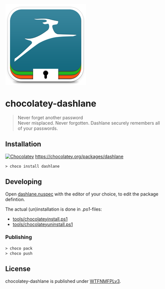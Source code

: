 ![](assets/icon256.png)

# chocolatey-dashlane
> Never forget another password  
> Never misplaced. Never forgotten. Dashlane securely remembers all of your passwords.

## Installation

 [![Chocolatey](https://img.shields.io/chocolatey/v/dashlane.svg)](https://chocolatey.org/packages/dashlane) https://chocolatey.org/packages/dashlane

    > choco install dashlane

## Developing

Open [dashlane.nuspec](dashlane.nuspec) with the editor of your choice, to edit the package defintion.

The actual (un)installation is done in *.ps1*-files:

- [tools/chocolateyinstall.ps1](tools/chocolateyinstall.ps1)
- [tools/chocolateyuninstall.ps1](tools/chocolateyuninstall.ps1)

### Publishing

    > choco pack
    > choco push


## License

chocolatey-dashlane is published under [WTFNMFPLv3](https://github.com/dittodhole/WTFNMFPLv3).
